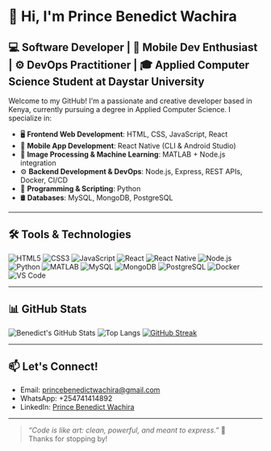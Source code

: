 # 👋 Hi, I'm Prince Benedict Wachira

## 💻 Software Developer | 📱 Mobile Dev Enthusiast | ⚙️ DevOps Practitioner | 🎓 Applied Computer Science Student at Daystar University

Welcome to my GitHub! I'm a passionate and creative developer based in Kenya, currently pursuing a degree in Applied Computer Science. I specialize in:

- 🖥️ **Frontend Web Development**: HTML, CSS, JavaScript, React  
- 📱 **Mobile App Development**: React Native (CLI & Android Studio)  
- 🔬 **Image Processing & Machine Learning**: MATLAB + Node.js integration  
- ⚙️ **Backend Development & DevOps**: Node.js, Express, REST APIs, Docker, CI/CD  
- 🐍 **Programming & Scripting**: Python  
- 🛢️ **Databases**: MySQL, MongoDB, PostgreSQL

---

## 🛠️ Tools & Technologies

![HTML5](https://img.shields.io/badge/HTML5-E34F26?style=flat&logo=html5&logoColor=white)
![CSS3](https://img.shields.io/badge/CSS3-1572B6?style=flat&logo=css3&logoColor=white)
![JavaScript](https://img.shields.io/badge/JavaScript-F7DF1E?style=flat&logo=javascript&logoColor=black)
![React](https://img.shields.io/badge/React-20232A?style=flat&logo=react&logoColor=61DAFB)
![React Native](https://img.shields.io/badge/React_Native-20232A?style=flat&logo=react&logoColor=61DAFB)
![Node.js](https://img.shields.io/badge/Node.js-43853D?style=flat&logo=node.js&logoColor=white)
![Python](https://img.shields.io/badge/Python-3776AB?style=flat&logo=python&logoColor=white)
![MATLAB](https://img.shields.io/badge/MATLAB-0076A8?style=flat&logo=Mathworks&logoColor=white)
![MySQL](https://img.shields.io/badge/MySQL-4479A1?style=flat&logo=mysql&logoColor=white)
![MongoDB](https://img.shields.io/badge/MongoDB-47A248?style=flat&logo=mongodb&logoColor=white)
![PostgreSQL](https://img.shields.io/badge/PostgreSQL-316192?style=flat&logo=postgresql&logoColor=white)
![Docker](https://img.shields.io/badge/Docker-2496ED?style=flat&logo=docker&logoColor=white)
![VS Code](https://img.shields.io/badge/VS_Code-007ACC?style=flat&logo=visual-studio-code&logoColor=white)

---

## 📊 GitHub Stats

![Benedict's GitHub Stats](https://github-readme-stats.vercel.app/api?username=ordo-chao&show_icons=true&theme=github_dark)
![Top Langs](https://github-readme-stats.vercel.app/api/top-langs/?username=ordo-chao&layout=compact&theme=github_dark)
[![GitHub Streak](https://streak-stats.demolab.com/?user=ordo-chao&theme=github-dark)](https://git.io/streak-stats)

---

## 📫 Let's Connect!
- Email: princebenedictwachira@gmail.com  
- WhatsApp: +254741414892
- LinkedIn: [Prince Benedict Wachira](https://www.linkedin.com/in/princebenedictwachira/)  

---

> _“Code is like art: clean, powerful, and meant to express.”_ 🎨  
Thanks for stopping by!

